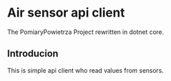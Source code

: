 # Air sensor api client
The PomiaryPowietrza Project rewritten in dotnet core.

## Introducion
This is simple api client who read values from sensors.
